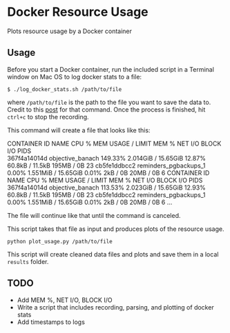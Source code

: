 # Docker Resource Usage
Plots resource usage by a Docker container

## Usage
Before you start a Docker container, run the included script in a Terminal window on Mac OS to log docker stats to a file:

`$ ./log_docker_stats.sh /path/to/file`

where `/path/to/file` is the path to the file you want to save the data to. Credit to this [post](https://github.com/moby/moby/issues/22618) for that command. Once the process is finished, hit `ctrl+c` to stop the recording.

This command will create a file that looks like this:

CONTAINER ID        NAME                    CPU %               MEM USAGE / LIMIT     MEM %               NET I/O             BLOCK I/O           PIDS     
367f4a14014d        objective_banach        149.33%             2.014GiB / 15.65GiB   12.87%              60.8kB / 11.5kB     195MB / 0B          23
cb5fe1ddbcc2        reminders_pgbackups_1   0.00%               1.551MiB / 15.65GiB   0.01%               2kB / 0B            20MB / 0B           6
CONTAINER ID        NAME                    CPU %               MEM USAGE / LIMIT     MEM %               NET I/O             BLOCK I/O           PIDS
367f4a14014d        objective_banach        113.53%             2.023GiB / 15.65GiB   12.93%              60.8kB / 11.5kB     195MB / 0B          23
cb5fe1ddbcc2        reminders_pgbackups_1   0.00%               1.551MiB / 15.65GiB   0.01%               2kB / 0B            20MB / 0B           6
...

The file will continue like that until the command is canceled.

This script takes that file as input and produces plots of the resource usage.

`python plot_usage.py /path/to/file`

This script will create cleaned data files and plots and save them in a local `results` folder.


## TODO
- Add MEM %, NET I/O, BLOCK I/O
- Write a script that includes recording, parsing, and plotting of docker stats
- Add timestamps to logs
